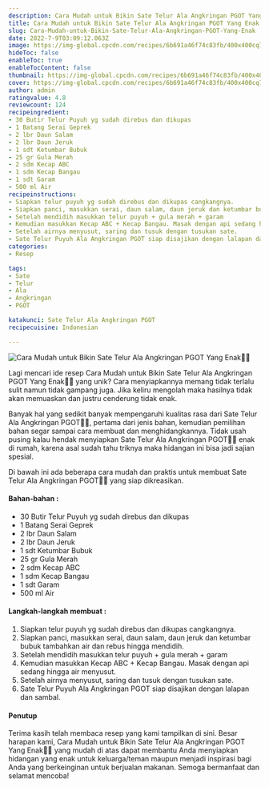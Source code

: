 ```yaml
---
description: Cara Mudah untuk Bikin Sate Telur Ala Angkringan PGOT Yang Enak"
title: Cara Mudah untuk Bikin Sate Telur Ala Angkringan PGOT Yang Enak
slug: Cara-Mudah-untuk-Bikin-Sate-Telur-Ala-Angkringan-PGOT-Yang-Enak
date: 2022-7-9T03:09:12.063Z
image: https://img-global.cpcdn.com/recipes/6b691a46f74c83fb/400x400cq70/photo.jpg
hideToc: false
enableToc: true
enableTocContent: false
thumbnail: https://img-global.cpcdn.com/recipes/6b691a46f74c83fb/400x400cq70/photo.jpg
cover: https://img-global.cpcdn.com/recipes/6b691a46f74c83fb/400x400cq70/photo.jpg
author: admin
ratingvalue: 4.8
reviewcount: 124
recipeingredient:
- 30 Butir Telur Puyuh yg sudah direbus dan dikupas
- 1 Batang Serai Geprek
- 2 lbr Daun Salam
- 2 lbr Daun Jeruk
- 1 sdt Ketumbar Bubuk
- 25 gr Gula Merah
- 2 sdm Kecap ABC
- 1 sdm Kecap Bangau
- 1 sdt Garam
- 500 ml Air
recipeinstructions:
- Siapkan telur puyuh yg sudah direbus dan dikupas cangkangnya.
- Siapkan panci, masukkan serai, daun salam, daun jeruk dan ketumbar bubuk tambahkan air dan rebus hingga mendidih.
- Setelah mendidih masukkan telur puyuh + gula merah + garam
- Kemudian masukkan Kecap ABC + Kecap Bangau. Masak dengan api sedang hingga air menyusut.
- Setelah airnya menyusut, saring dan tusuk dengan tusukan sate.
- Sate Telur Puyuh Ala Angkringan PGOT siap disajikan dengan lalapan dan sambal.
categories:
- Resep

tags:
- Sate
- Telur
- Ala
- Angkringan
- PGOT

katakunci: Sate Telur Ala Angkringan PGOT
recipecuisine: Indonesian

---
```


![Cara Mudah untuk Bikin Sate Telur Ala Angkringan PGOT Yang Enak👩‍🍳](https://img-global.cpcdn.com/recipes/6b691a46f74c83fb/400x400cq70/photo.jpg)

Lagi mencari ide resep Cara Mudah untuk Bikin Sate Telur Ala Angkringan PGOT Yang Enak👩‍🍳 yang unik? Cara menyiapkannya memang tidak terlalu sulit namun tidak gampang juga. Jika keliru mengolah maka hasilnya tidak akan memuaskan dan justru cenderung tidak enak.

Banyak hal yang sedikit banyak mempengaruhi kualitas rasa dari Sate Telur Ala Angkringan PGOT👩‍🍳, pertama dari jenis bahan, kemudian pemilihan bahan segar sampai cara membuat dan menghidangkannya. Tidak usah pusing kalau hendak menyiapkan Sate Telur Ala Angkringan PGOT👩‍🍳 enak di rumah, karena asal sudah tahu triknya maka hidangan ini bisa jadi sajian spesial.

Di bawah ini ada beberapa cara mudah dan praktis untuk membuat Sate Telur Ala Angkringan PGOT👩‍🍳 yang siap dikreasikan.

<!--inarticleads1-->

#### Bahan-bahan :

- 30 Butir Telur Puyuh yg sudah direbus dan dikupas
- 1 Batang Serai Geprek
- 2 lbr Daun Salam
- 2 lbr Daun Jeruk
- 1 sdt Ketumbar Bubuk
- 25 gr Gula Merah
- 2 sdm Kecap ABC
- 1 sdm Kecap Bangau
- 1 sdt Garam
- 500 ml Air

<!--inarticleads2-->

#### Langkah-langkah membuat :

1. Siapkan telur puyuh yg sudah direbus dan dikupas cangkangnya.
1. Siapkan panci, masukkan serai, daun salam, daun jeruk dan ketumbar bubuk tambahkan air dan rebus hingga mendidih.
1. Setelah mendidih masukkan telur puyuh + gula merah + garam
1. Kemudian masukkan Kecap ABC + Kecap Bangau. Masak dengan api sedang hingga air menyusut.
1. Setelah airnya menyusut, saring dan tusuk dengan tusukan sate.
1. Sate Telur Puyuh Ala Angkringan PGOT siap disajikan dengan lalapan dan sambal.

#### Penutup

Terima kasih telah membaca resep yang kami tampilkan di sini. Besar harapan kami, Cara Mudah untuk Bikin Sate Telur Ala Angkringan PGOT Yang Enak👩‍🍳 yang mudah di atas dapat membantu Anda menyiapkan hidangan yang enak untuk keluarga/teman maupun menjadi inspirasi bagi Anda yang berkeinginan untuk berjualan makanan. Semoga bermanfaat dan selamat mencoba!
